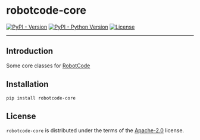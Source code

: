 # robotcode-core

[![PyPI - Version](https://img.shields.io/pypi/v/robotcode-core.svg)](https://pypi.org/project/robotcode-core)
[![PyPI - Python Version](https://img.shields.io/pypi/pyversions/robotcode-core.svg)](https://pypi.org/project/robotcode-core)
[![License](https://img.shields.io/github/license/d-biehl/robotcode?style=flat&logo=apache)](https://github.com/d-biehl/robotcode/blob/master/LICENSE.txt)

-----

## Introduction

Some core classes for [RobotCode](https://robotcode.io)

## Installation

```console
pip install robotcode-core
```

## License

`robotcode-core` is distributed under the terms of the [Apache-2.0](https://spdx.org/licenses/Apache-2.0.html) license.
